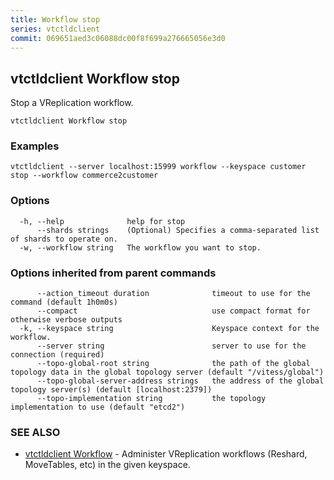 ```yaml
---
title: Workflow stop
series: vtctldclient
commit: 069651aed3c06088dc00f8f699a276665056e3d0
---
```

## vtctldclient Workflow stop

Stop a VReplication workflow.

```
vtctldclient Workflow stop
```

### Examples

```
vtctldclient --server localhost:15999 workflow --keyspace customer stop --workflow commerce2customer
```

### Options

```
  -h, --help              help for stop
      --shards strings    (Optional) Specifies a comma-separated list of shards to operate on.
  -w, --workflow string   The workflow you want to stop.
```

### Options inherited from parent commands

```
      --action_timeout duration              timeout to use for the command (default 1h0m0s)
      --compact                              use compact format for otherwise verbose outputs
  -k, --keyspace string                      Keyspace context for the workflow.
      --server string                        server to use for the connection (required)
      --topo-global-root string              the path of the global topology data in the global topology server (default "/vitess/global")
      --topo-global-server-address strings   the address of the global topology server(s) (default [localhost:2379])
      --topo-implementation string           the topology implementation to use (default "etcd2")
```

### SEE ALSO

* [vtctldclient Workflow](../)	 - Administer VReplication workflows (Reshard, MoveTables, etc) in the given keyspace.

